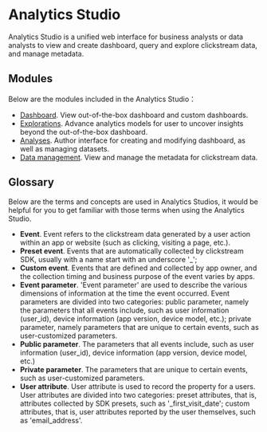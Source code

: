 # Analytics Studio
Analytics Studio is a unified web interface for business analysts or data analysts to view and create dashboard, query and explore clickstream data, and manage metadata. 

## Modules 
Below are the modules included in the Analytics Studio：
- [Dashboard](./dashboard/index.md). View out-of-the-box dashboard and custom dashboards.
- [Explorations](./explore/index.md). Advance analytics models for user to uncover insights beyond the out-of-the-box dashboard.
- [Analyses](./analyzes/index.md). Author interface for creating and modifying dashboard, as well as managing datasets.
- [Data management](./data-mgmt/index.md). View and manage the metadata for clickstream data.  


## Glossary
Below are the terms and concepts are used in Analytics Studios, it would be helpful for you to get familiar with those terms when using the Analytics Studio.

- **Event**. Event refers to the clickstream data generated by a user action within an app or website (such as clicking, visiting a page, etc.). 
- **Preset event**. Events that are automatically collected by clickstream SDK, usually with a name start with an underscore '_';
- **Custom event**. Events that are defined and collected by app owner, and the collection timing and business purpose of the event varies by apps.
- **Event parameter**. 'Event parameter' are used to describe the various dimensions of information at the time the event occurred. Event parameters are divided into two categories: public parameter, namely the parameters that all events include, such as user information (user_id), device information (app version, device model, etc.); private parameter, namely parameters that are unique to certain events, such as user-customized parameters.
- **Public parameter**. The parameters that all events include, such as user information (user_id), device information (app version, device model, etc.)
- **Private parameter**. The parameters that are unique to certain events, such as user-customized parameters.
- **User attribute**. User attribute is used to record the property for a users. User attributes are divided into two categories: preset attributes, that is, attributes collected by SDK presets, such as '_first_visit_date'; custom attributes, that is, user attributes reported by the user themselves, such as 'email_address'.